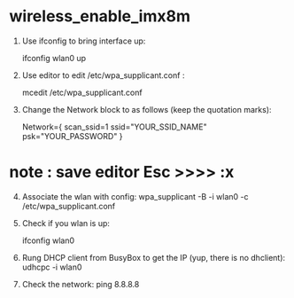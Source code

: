 # wireless_enable_imx8m

1. Use ifconfig to bring interface up:

   ifconfig wlan0 up

2. Use editor to edit /etc/wpa_supplicant.conf :

   mcedit /etc/wpa_supplicant.conf

3. Change the Network block to as follows (keep the quotation marks):

   Network={
      scan_ssid=1
      ssid="YOUR_SSID_NAME"
      psk="YOUR_PASSWORD"
   }
# note : save editor Esc >>>> :x
 

4. Associate the wlan with config:
   wpa_supplicant -B -i wlan0 -c /etc/wpa_supplicant.conf

 

5. Check if you wlan is up:

   ifconfig wlan0

 

6. Rung DHCP client from BusyBox to get the IP (yup, there is no dhclient):
   udhcpc -i wlan0

 

7. Check the network:
   ping 8.8.8.8
